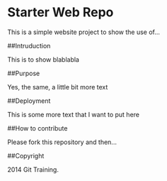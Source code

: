 # Starter Web Repo

This is a simple website project to
show the use of...

##Intruduction

This is to show
blablabla

##Purpose

Yes, the same, a little bit more text

##Deployment

This is some more text
that I want to put here

##How to contribute

Please fork this repository and then...

##Copyright

2014 Git Training.